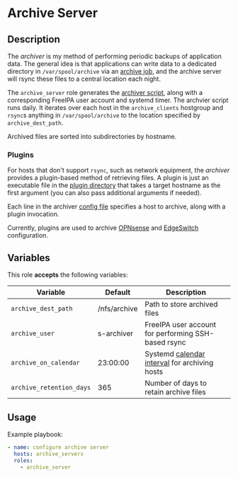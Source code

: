 Archive Server
==============

Description
-----------

The _archiver_ is my method of performing periodic backups of application data.
The general idea is that applications can write data to a dedicated directory in
`/var/spool/archive` via an [archive job](../archive_job), and the archive server
will rsync these files to a central location each night.

The `archive_server` role generates the [archiver script](templates/usr/local/bin/archiver.sh.j2),
along with a corresponding FreeIPA user account and systemd timer. The archvier
script runs daily. It iterates over each host in the `archive_clients` hostgroup
and `rsync`s anything in `/var/spool/archive` to the location specified by
`archive_dest_path`.

Archived files are sorted into subdirectories by hostname.

### Plugins

For hosts that don't support `rsync`, such as network equipment, the _archiver_
provides a plugin-based method of retrieving files. A plugin is just an
executable file in the [plugin directory](files/usr/local/libexec/archiver/)
that takes a target hostname as the first argument (you can also pass additional
arguments if needed).

Each line in the archiver [config file](templates/etc/archiver.conf.j2) specifies
a host to archive, along with a plugin invocation.

Currently, plugins are used to archive [OPNsense](files/usr/local/libexec/archiver/archive_opnsense)
and [EdgeSwitch](files/usr/local/libexec/archiver/archive_edgeswitch) configuration.

Variables
---------

This role **accepts** the following variables:

Variable                | Default      | Description
------------------------|--------------|------------
`archive_dest_path`     | /nfs/archive | Path to store archived files
`archive_user`          | s-archiver   | FreeIPA user account for performing SSH-based rsync
`archive_on_calendar`   | 23:00:00     | Systemd [calendar interval](https://www.freedesktop.org/software/systemd/man/systemd.time.html#Calendar%20Events) for archiving hosts
`archive_retention_days`| 365          | Number of days to retain archive files


Usage
-----

Example playbook:

````yaml
- name: configure archive server
  hosts: archive_servers
  roles:
    - archive_server
````
